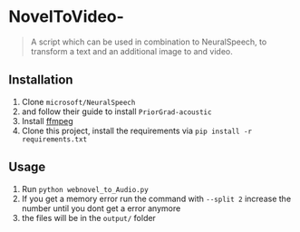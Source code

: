 # NovelToVideo-
> A script which can be used in combination to NeuralSpeech, to transform a text and an additional image to and video.

## Installation
1. Clone `microsoft/NeuralSpeech`
2. and follow their guide to install `PriorGrad-acoustic`
3. Install [ffmpeg](https://ffmpeg.org/)
4. Clone this project, install the requirements via `pip install -r requirements.txt`

## Usage
1. Run `python webnovel_to_Audio.py`  
2. If you get a memory error run the command with `--split 2` increase the number until you dont get a error anymore
3. the files will be in the `output/` folder
